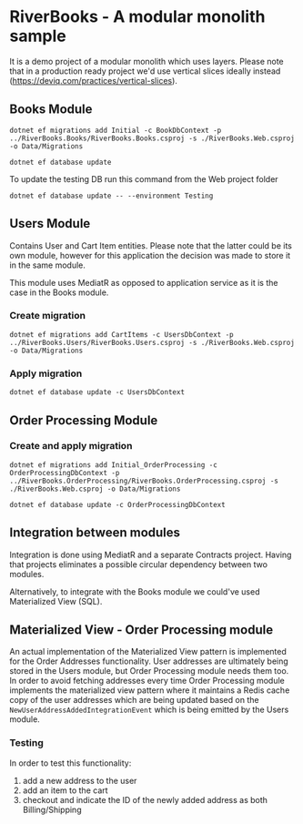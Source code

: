 # RiverBooks - A modular monolith sample

It is a demo project of a modular monolith which uses layers. Please note that in a 
production ready project we'd use vertical slices ideally instead (https://deviq.com/practices/vertical-slices).

## Books Module
`dotnet ef migrations add Initial -c BookDbContext -p ../RiverBooks.Books/RiverBooks.Books.csproj -s ./RiverBooks.Web.csproj -o Data/Migrations`

`dotnet ef database update`

To update the testing DB run this command from the Web project folder

`dotnet ef database update -- --environment Testing`

## Users Module

Contains User and Cart Item entities. Please note that the latter could be its own module,
however for this application the decision was made to store it in the same module.

This module uses MediatR as opposed to application service as it is the case in the Books module.

### Create migration

`dotnet ef migrations add CartItems -c UsersDbContext -p ../RiverBooks.Users/RiverBooks.Users.csproj -s ./RiverBooks.Web.csproj -o Data/Migrations`

### Apply migration

`dotnet ef database update -c UsersDbContext`

## Order Processing Module

### Create and apply migration

`dotnet ef migrations add Initial_OrderProcessing -c OrderProcessingDbContext -p ../RiverBooks.OrderProcessing/RiverBooks.OrderProcessing.csproj -s ./RiverBooks.Web.csproj -o Data/Migrations`

`dotnet ef database update -c OrderProcessingDbContext`

## Integration between modules
Integration is done using MediatR and a separate Contracts project. Having that projects eliminates a possible
circular dependency between two modules.

Alternatively, to integrate with the Books module we could've used Materialized View (SQL).

## Materialized View - Order Processing module
An actual implementation of the Materialized View pattern is implemented for the Order Addresses functionality.
User addresses are ultimately being stored in the Users module, but Order Processing module needs them too.
In order to avoid fetching addresses every time Order Processing module implements the materialized view pattern
where it maintains a Redis cache copy of the user addresses which are being updated based on the
`NewUserAddressAddedIntegrationEvent` which is being emitted by the Users module.

### Testing
In order to test this functionality:
1. add a new address to the user
2. add an item to the cart
3. checkout and indicate the ID of the newly added address as both Billing/Shipping